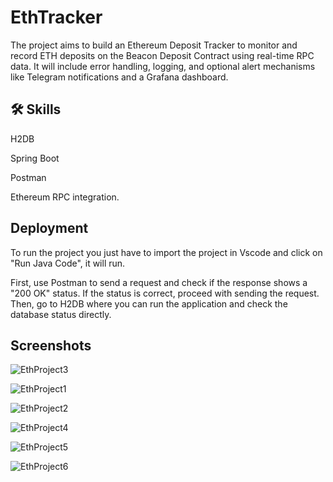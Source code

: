 
# EthTracker

The project aims to build an Ethereum Deposit Tracker to monitor and record ETH deposits on the Beacon Deposit Contract using real-time RPC data. It will include error handling, logging, and optional alert mechanisms like Telegram notifications and a Grafana dashboard.

## 🛠 Skills

H2DB 

Spring Boot

Postman
 
Ethereum RPC integration.

## Deployment

To run the project you just have to import the project in Vscode and click on "Run Java Code", it will run.

First, use Postman to send a request and check if the response shows a "200 OK" status. If the status is correct, proceed with sending the request. Then, go to H2DB where you can run the application and check the database status directly.


## Screenshots
![EthProject3](https://github.com/user-attachments/assets/b2199d0c-a576-4530-a3ad-6860e2ad1077)

![EthProject1](https://github.com/user-attachments/assets/b943d5c1-a9d7-4f81-92de-19db04cadd9f)

![EthProject2](https://github.com/user-attachments/assets/8a669c49-5a8f-432d-86e8-1e1550f43b5b)

![EthProject4](https://github.com/user-attachments/assets/d088d648-ce19-40e9-a7bf-03853bbe8a91)

![EthProject5](https://github.com/user-attachments/assets/3b609e64-1b4f-402e-a7a9-1f90ecf829be)

![EthProject6](https://github.com/user-attachments/assets/60d7855e-cded-4cbc-9db0-ca3412d41cfa)

